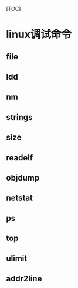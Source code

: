 [TOC]

# linux调试命令



## file



## ldd



## nm



## strings



## size



## readelf



## objdump



## netstat



## ps



## top



## ulimit



## addr2line

